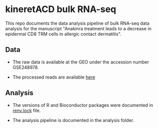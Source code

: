 # kineretACD bulk RNA-seq

This repo documents the data analysis pipeline of bulk RNA-seq data analysis for the manuscript "Anakinra treatment leads to a decrease in epidermal CD8 TRM cells in allergic contact dermatitis".

## Data

- The raw data is available at the GEO under the accession number GSE248978.

- The processed reads are available [here](data/se.rds)

## Analysis

- The versions of R and Bioconductor packages were documented in [renv.lock](analysis/renv.lock) file.

- The analysis pipeline is documented in the analysis folder.  